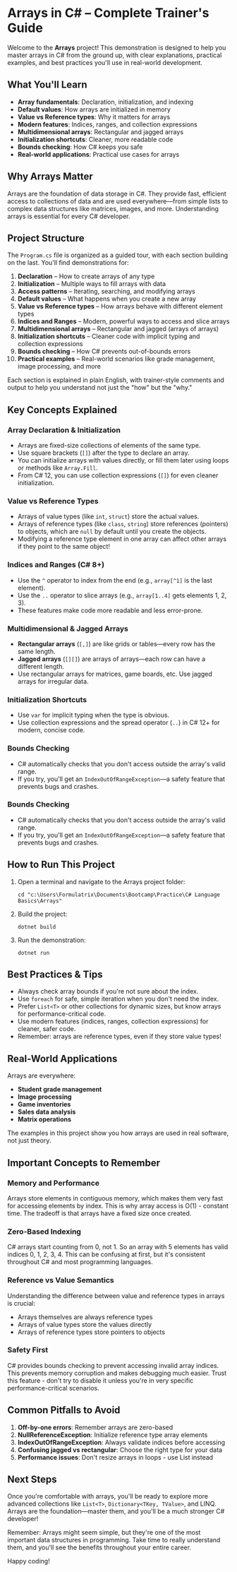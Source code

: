 # Arrays in C# – Complete Trainer's Guide

Welcome to the **Arrays** project! This demonstration is designed to help you master arrays in C# from the ground up, with clear explanations, practical examples, and best practices you'll use in real-world development.

## What You'll Learn
- **Array fundamentals**: Declaration, initialization, and indexing
- **Default values**: How arrays are initialized in memory
- **Value vs Reference types**: Why it matters for arrays
- **Modern features**: Indices, ranges, and collection expressions
- **Multidimensional arrays**: Rectangular and jagged arrays
- **Initialization shortcuts**: Cleaner, more readable code
- **Bounds checking**: How C# keeps you safe
- **Real-world applications**: Practical use cases for arrays

## Why Arrays Matter
Arrays are the foundation of data storage in C#. They provide fast, efficient access to collections of data and are used everywhere—from simple lists to complex data structures like matrices, images, and more. Understanding arrays is essential for every C# developer.

## Project Structure
The `Program.cs` file is organized as a guided tour, with each section building on the last. You'll find demonstrations for:

1. **Declaration** – How to create arrays of any type
2. **Initialization** – Multiple ways to fill arrays with data
3. **Access patterns** – Iterating, searching, and modifying arrays
4. **Default values** – What happens when you create a new array
5. **Value vs Reference types** – How arrays behave with different element types
6. **Indices and Ranges** – Modern, powerful ways to access and slice arrays
7. **Multidimensional arrays** – Rectangular and jagged (arrays of arrays)
8. **Initialization shortcuts** – Cleaner code with implicit typing and collection expressions
9. **Bounds checking** – How C# prevents out-of-bounds errors
10. **Practical examples** – Real-world scenarios like grade management, image processing, and more

Each section is explained in plain English, with trainer-style comments and output to help you understand not just the "how" but the "why."

## Key Concepts Explained

### Array Declaration & Initialization
- Arrays are fixed-size collections of elements of the same type.
- Use square brackets (`[]`) after the type to declare an array.
- You can initialize arrays with values directly, or fill them later using loops or methods like `Array.Fill`.
- From C# 12, you can use collection expressions (`[]`) for even cleaner initialization.

### Value vs Reference Types
- Arrays of value types (like `int`, `struct`) store the actual values.
- Arrays of reference types (like `class`, `string`) store references (pointers) to objects, which are `null` by default until you create the objects.
- Modifying a reference type element in one array can affect other arrays if they point to the same object!

### Indices and Ranges (C# 8+)
- Use the `^` operator to index from the end (e.g., `array[^1]` is the last element).
- Use the `..` operator to slice arrays (e.g., `array[1..4]` gets elements 1, 2, 3).
- These features make code more readable and less error-prone.

### Multidimensional & Jagged Arrays
- **Rectangular arrays** (`[,]`) are like grids or tables—every row has the same length.
- **Jagged arrays** (`[][]`) are arrays of arrays—each row can have a different length.
- Use rectangular arrays for matrices, game boards, etc. Use jagged arrays for irregular data.

### Initialization Shortcuts
- Use `var` for implicit typing when the type is obvious.
- Use collection expressions and the spread operator (`..`) in C# 12+ for modern, concise code.

### Bounds Checking
- C# automatically checks that you don't access outside the array's valid range.
- If you try, you'll get an `IndexOutOfRangeException`—a safety feature that prevents bugs and crashes.

### Bounds Checking
- C# automatically checks that you don't access outside the array's valid range.
- If you try, you'll get an `IndexOutOfRangeException`—a safety feature that prevents bugs and crashes.

## How to Run This Project
1. Open a terminal and navigate to the Arrays project folder:
   ```
   cd "c:\Users\Formulatrix\Documents\Bootcamp\Practice\C# Language Basics\Arrays"
   ```
2. Build the project:
   ```
   dotnet build
   ```
3. Run the demonstration:
   ```
   dotnet run
   ```

## Best Practices & Tips
- Always check array bounds if you're not sure about the index.
- Use `foreach` for safe, simple iteration when you don't need the index.
- Prefer `List<T>` or other collections for dynamic sizes, but know arrays for performance-critical code.
- Use modern features (indices, ranges, collection expressions) for cleaner, safer code.
- Remember: arrays are reference types, even if they store value types!

## Real-World Applications
Arrays are everywhere:
- **Student grade management**
- **Image processing**
- **Game inventories**
- **Sales data analysis**
- **Matrix operations**

The examples in this project show you how arrays are used in real software, not just theory.

## Important Concepts to Remember

### Memory and Performance
Arrays store elements in contiguous memory, which makes them very fast for accessing elements by index. This is why array access is O(1) - constant time. The tradeoff is that arrays have a fixed size once created.

### Zero-Based Indexing
C# arrays start counting from 0, not 1. So an array with 5 elements has valid indices 0, 1, 2, 3, 4. This can be confusing at first, but it's consistent throughout C# and most programming languages.

### Reference vs Value Semantics
Understanding the difference between value and reference types in arrays is crucial:
- Arrays themselves are always reference types
- Arrays of value types store the values directly
- Arrays of reference types store pointers to objects

### Safety First
C# provides bounds checking to prevent accessing invalid array indices. This prevents memory corruption and makes debugging much easier. Trust this feature - don't try to disable it unless you're in very specific performance-critical scenarios.

## Common Pitfalls to Avoid
1. **Off-by-one errors**: Remember arrays are zero-based
2. **NullReferenceException**: Initialize reference type array elements
3. **IndexOutOfRangeException**: Always validate indices before accessing
4. **Confusing jagged vs rectangular**: Choose the right type for your data
5. **Performance issues**: Don't resize arrays in loops - use List<T> instead

## Next Steps
Once you're comfortable with arrays, you'll be ready to explore more advanced collections like `List<T>`, `Dictionary<TKey, TValue>`, and LINQ. Arrays are the foundation—master them, and you'll be a much stronger C# developer!

Remember: Arrays might seem simple, but they're one of the most important data structures in programming. Take time to really understand them, and you'll see the benefits throughout your entire career.

Happy coding!
